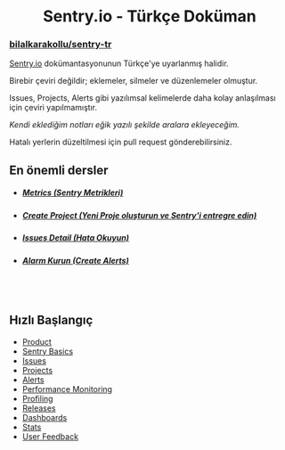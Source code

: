 <h1 align="center">Sentry.io - Türkçe Doküman</h1>

<h3><a href="https://github.com/bilalkarakollu/sentry-tr">bilalkarakollu/sentry-tr</a></h3>

<a href="https://docs.sentry.io/product/">Sentry.io</a> dokümantasyonunun Türkçe'ye uyarlanmış halidir.

Birebir çeviri değildir; eklemeler, silmeler ve düzenlemeler olmuştur.

Issues, Projects, Alerts gibi yazılımsal kelimelerde daha kolay anlaşılması için çeviri yapılmamıştır.

<i>Kendi eklediğim notları eğik yazılı şekilde aralara ekleyeceğim.</i>

Hatalı yerlerin düzeltilmesi için pull request gönderebilirsiniz.

<h2>En önemli dersler</h2>

- <h5><a target="_blank" href="https://bilalkarakollu.github.io/sentry-tr/performance/metrics">Metrics (Sentry Metrikleri)</a></h5>
- <h5><a target="_blank" href="https://bilalkarakollu.github.io/sentry-tr/sentry-basic/integrate-frontend/create-new-project">Create Project (Yeni Proje oluşturun ve Sentry'i entregre edin)</a></h5>
- <h5><a target="_blank" href="https://bilalkarakollu.github.io/sentry-tr/issues/issue-details/home">Issues Detail (Hata Okuyun)</a></h5>
- <h5><a target="_blank" href="https://bilalkarakollu.github.io/sentry-tr/alerts/create-alerts">Alarm Kurun (Create Alerts)</a></h5>

<br>
<br>

<h2>Hızlı Başlangıç</h2>

- <a href="https://bilalkarakollu.github.io/sentry-tr/product">Product</a>
- <a href="https://bilalkarakollu.github.io/sentry-tr/sentry-basic/home">Sentry Basics</a>
- <a href="https://bilalkarakollu.github.io/sentry-tr/issues/home">Issues</a>
- <a href="https://bilalkarakollu.github.io/sentry-tr/projects/home">Projects</a>
- <a href="https://bilalkarakollu.github.io/sentry-tr/alerts/home">Alerts</a>
- <a href="https://bilalkarakollu.github.io/sentry-tr/performance/home">Performance Monitoring</a>
- <a href="">Profiling</a>
- <a href="">Releases</a>
- <a href="">Dashboards</a>
- <a href="">Stats</a>
- <a href="">User Feedback</a>


